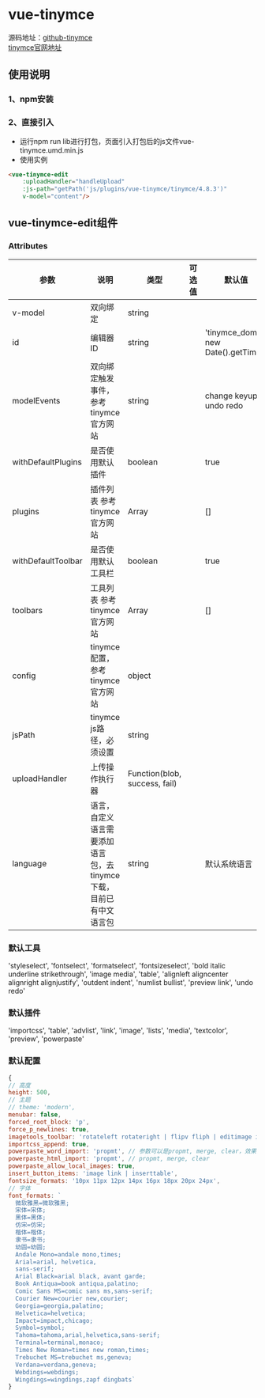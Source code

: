 # vue-tinymce

源码地址：[github-tinymce](https://github.com/ming4762/vue-tinymce)  
[tinymce官网地址](https://www.tiny.cloud/features)

## 使用说明
### 1、npm安装
### 2、直接引入
- 运行npm run lib进行打包，页面引入打包后的js文件vue-tinymce.umd.min.js
- 使用实例
~~~html
<vue-tinymce-edit
    :uploadHandler="handleUpload"
    :js-path="getPath('js/plugins/vue-tinymce/tinymce/4.8.3')" 
    v-model="content"/>
~~~

## vue-tinymce-edit组件

### Attributes
参数 | 说明 | 类型 | 可选值 | 默认值
-|-|-|-|-
v-model | 双向绑定 | string | | 
id | 编辑器ID| string | | 'tinymce_dom' + new Date().getTime()
modelEvents | 双向绑定触发事件，参考tinymce官方网站 | string | |change keyup undo redo
withDefaultPlugins | 是否使用默认插件 | boolean |  | true
plugins | 插件列表 参考tinymce官方网站 | Array | | []
withDefaultToolbar | 是否使用默认工具栏 | boolean | | true
toolbars | 工具列表 参考tinymce官方网站 | Array | | []
config | tinymce配置，参考tinymce官方网站 | object | | 
jsPath | tinymce js路径，必须设置| string | | 
uploadHandler | 上传操作执行器 | Function(blob, success, fail)
language | 语言，自定义语言需要添加语言包，去tinymce下载，目前已有中文语言包 | string | | 默认系统语言

### 默认工具
'styleselect',
  'fontselect',
  'formatselect',
  'fontsizeselect',
  'bold italic underline strikethrough',
  'image  media',
  'table',
  'alignleft aligncenter alignright alignjustify',
  'outdent indent',
  'numlist bullist',
  'preview link',
  'undo redo'
  
  ### 默认插件
  'importcss',
  'table',
  'advlist',
  'link',
  'image',
  'lists',
  'media',
  'textcolor',
  'preview',
  'powerpaste'
  
  ### 默认配置
  ~~~javascript
  {
  // 高度
  height: 500,
  // 主题
  // theme: 'modern',
  menubar: false,
  forced_root_block: 'p',
  force_p_newlines: true,
  imagetools_toolbar: 'rotateleft rotateright | flipv fliph | editimage imageoptions',
  importcss_append: true,
  powerpaste_word_import: 'propmt', // 参数可以是propmt, merge, clear，效果自行切换对比
  powerpaste_html_import: 'propmt', // propmt, merge, clear
  powerpaste_allow_local_images: true,
  insert_button_items: 'image link | inserttable',
  fontsize_formats: '10px 11px 12px 14px 16px 18px 20px 24px',
  // 字体
  font_formats: `
    微软雅黑=微软雅黑;
    宋体=宋体;
    黑体=黑体;
    仿宋=仿宋;
    楷体=楷体;
    隶书=隶书;
    幼圆=幼圆;
    Andale Mono=andale mono,times;
    Arial=arial, helvetica,
    sans-serif;
    Arial Black=arial black, avant garde;
    Book Antiqua=book antiqua,palatino;
    Comic Sans MS=comic sans ms,sans-serif;
    Courier New=courier new,courier;
    Georgia=georgia,palatino;
    Helvetica=helvetica;
    Impact=impact,chicago;
    Symbol=symbol;
    Tahoma=tahoma,arial,helvetica,sans-serif;
    Terminal=terminal,monaco;
    Times New Roman=times new roman,times;
    Trebuchet MS=trebuchet ms,geneva;
    Verdana=verdana,geneva;
    Webdings=webdings;
    Wingdings=wingdings,zapf dingbats`
}
  ~~~
